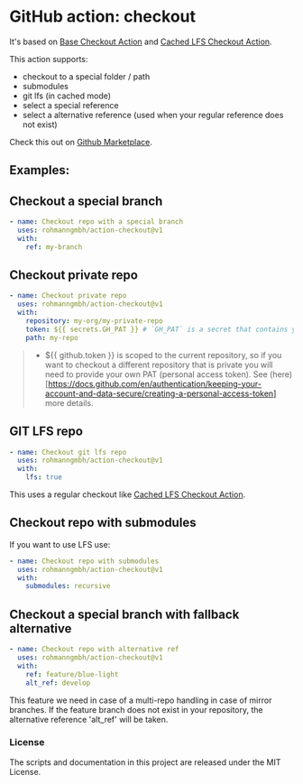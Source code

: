 # GitHub action: checkout

It's based on [Base Checkout Action](https://github.com/actions/checkout) and [Cached LFS Checkout Action](https://github.com/nschloe/action-cached-lfs-checkout).

This action supports:
- checkout to a special folder / path
- submodules
- git lfs (in cached mode)
- select a special reference
- select a alternative reference (used when your regular reference does not exist)

Check this out on [Github Marketplace](https://github.com/marketplace/actions/checkout-repo).

## Examples:

## Checkout a special branch
```yaml
- name: Checkout repo with a special branch
  uses: rohmanngmbh/action-checkout@v1
  with:
    ref: my-branch
```

## Checkout private repo
```yaml
- name: Checkout private repo
  uses: rohmanngmbh/action-checkout@v1
  with:
    repository: my-org/my-private-repo
    token: ${{ secrets.GH_PAT }} # `GH_PAT` is a secret that contains your PAT
    path: my-repo
```
> - ${{ github.token }} is scoped to the current repository, so if you want to checkout a different repository that is private you will need to provide your own PAT (personal access token). See (here)[https://docs.github.com/en/authentication/keeping-your-account-and-data-secure/creating-a-personal-access-token] more details.

## GIT LFS repo
```yaml
- name: Checkout git lfs repo
  uses: rohmanngmbh/action-checkout@v1
  with:
    lfs: true
```
This uses a regular checkout like [Cached LFS Checkout Action](https://github.com/nschloe/action-cached-lfs-checkout).

## Checkout repo with submodules
If you want to use LFS use:

```yaml
- name: Checkout repo with submodules
  uses: rohmanngmbh/action-checkout@v1
  with:
    submodules: recursive
```
## Checkout a special branch with fallback alternative
```yaml
- name: Checkout repo with alternative ref
  uses: rohmanngmbh/action-checkout@v1
  with:
    ref: feature/blue-light
    alt_ref: develop
```
This feature we need in case of a multi-repo handling in case of mirror branches. If the feature branch does not exist in your repository, the alternative reference 'alt_ref' will be taken.

### License

The scripts and documentation in this project are released under the MIT License.
